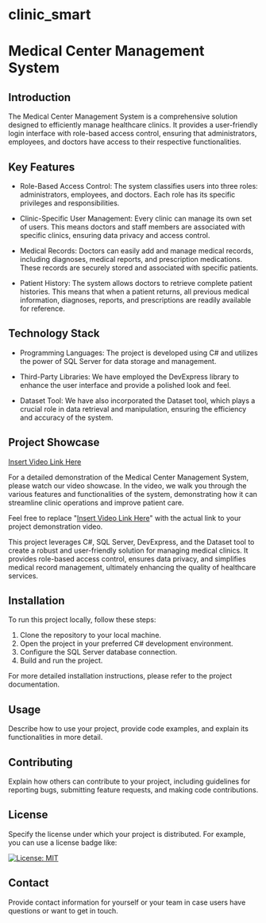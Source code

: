 # clinic_smart
# Medical Center Management System

## Introduction

The Medical Center Management System is a comprehensive solution designed to efficiently manage healthcare clinics. It provides a user-friendly login interface with role-based access control, ensuring that administrators, employees, and doctors have access to their respective functionalities.

## Key Features

- Role-Based Access Control: The system classifies users into three roles: administrators, employees, and doctors. Each role has its specific privileges and responsibilities.

- Clinic-Specific User Management: Every clinic can manage its own set of users. This means doctors and staff members are associated with specific clinics, ensuring data privacy and access control.

- Medical Records: Doctors can easily add and manage medical records, including diagnoses, medical reports, and prescription medications. These records are securely stored and associated with specific patients.

- Patient History: The system allows doctors to retrieve complete patient histories. This means that when a patient returns, all previous medical information, diagnoses, reports, and prescriptions are readily available for reference.

## Technology Stack

- Programming Languages: The project is developed using C# and utilizes the power of SQL Server for data storage and management.

- Third-Party Libraries: We have employed the DevExpress library to enhance the user interface and provide a polished look and feel.

- Dataset Tool: We have also incorporated the Dataset tool, which plays a crucial role in data retrieval and manipulation, ensuring the efficiency and accuracy of the system.

## Project Showcase

[Insert Video Link Here](https://github.com/omaralibrahem7/clinic_smart/blob/main/%D8%B9%D9%8A%D8%A7%D8%AF%D8%A7%D8%A7%D8%A7%D8%A7%D8%A7%D8%A7%D8%A7%D8%A7%D8%A7%D8%A7%D8%A7%D8%A7%D8%A7%D8%A7%D8%A7%D8%A7%D8%A7%D8%A7%D8%A7%D8%A7%D8%A7%D8%A7%D8%A7%D8%A7%D8%A7%D8%A7%D8%A7%D8%A7%D8%A7%D8%A7%D8%A7%D8%A7%D8%A7%D8%A7%D8%A7%D8%A7%D8%A7%D8%AA.mp4)

For a detailed demonstration of the Medical Center Management System, please watch our video showcase. In the video, we walk you through the various features and functionalities of the system, demonstrating how it can streamline clinic operations and improve patient care.

Feel free to replace "[Insert Video Link Here](#)" with the actual link to your project demonstration video.

This project leverages C#, SQL Server, DevExpress, and the Dataset tool to create a robust and user-friendly solution for managing medical clinics. It provides role-based access control, ensures data privacy, and simplifies medical record management, ultimately enhancing the quality of healthcare services.

## Installation

To run this project locally, follow these steps:

1. Clone the repository to your local machine.
2. Open the project in your preferred C# development environment.
3. Configure the SQL Server database connection.
4. Build and run the project.

For more detailed installation instructions, please refer to the project documentation.

## Usage

Describe how to use your project, provide code examples, and explain its functionalities in more detail.

## Contributing

Explain how others can contribute to your project, including guidelines for reporting bugs, submitting feature requests, and making code contributions.

## License

Specify the license under which your project is distributed. For example, you can use a license badge like:

[![License: MIT](https://img.shields.io/badge/License-MIT-yellow.svg)](https://opensource.org/licenses/MIT)

## Contact

Provide contact information for yourself or your team in case users have questions or want to get in touch.
